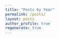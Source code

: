 ```yaml
---
title: "Posts by Year"
permalink: /posts/
layout: posts
author_profile: true
regenerate: true
---
```

